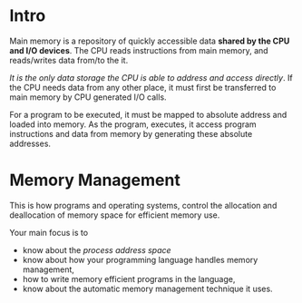 # Intro

Main memory is a repository of quickly accessible data **shared by the CPU and I/O devices**. The CPU reads instructions from main memory, and reads/writes data from/to the it.

_It is the only data storage the CPU is able to address and access directly_. If the CPU needs data from any other place, it must first be transferred to main memory by CPU generated I/O calls.

For a program to be executed, it must be mapped to absolute address and loaded into memory. As the program, executes, it access program instructions and data from memory by generating these absolute addresses.

# Memory Management
This is how programs and operating systems, control the allocation and deallocation of memory space for efficient memory use.

Your main focus is to 
- know about the *process address space*
- know about how your programming language handles memory management, 
- how to write memory efficient programs in the language, 
- know about the automatic memory management technique it uses.
